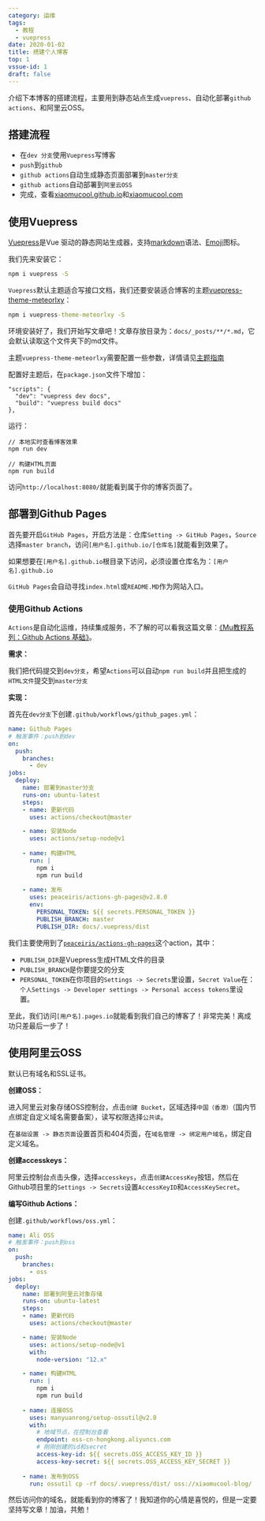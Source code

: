 ```yaml
---
category: 运维
tags:
  - 教程
  - vuepress
date: 2020-01-02
title: 搭建个人博客
top: 1
vssue-id: 1
draft: false
---
```


介绍下本博客的搭建流程，主要用到静态站点生成`vuepress`、自动化部署`github actions`、和阿里云OSS。

<!-- more -->

## 搭建流程

- 在`dev 分支`使用`Vuepress`写博客
- `push`到`github`
- `github actions`自动生成静态页面部署到`master分支`
- `github actions`自动部署到`阿里云OSS`
- 完成，查看[xiaomucool.github.io][2]和[xiaomucool.com][3]

## 使用Vuepress

[Vuepress][1]是Vue 驱动的静态网站生成器，支持[markdown][6]语法、[Emoji][5]图标。

我们先来安装它：
```cmd
npm i vuepress -S
```

`Vuepress`默认主题适合写接口文档，我们还要安装适合博客的主题[vuepress-theme-meteorlxy][4]：
```cmd
npm i vuepress-theme-meteorlxy -S
```

环境安装好了，我们开始写文章吧！文章存放目录为：`docs/_posts/**/*.md`，它会默认读取这个文件夹下的md文件。

主题`vuepress-theme-meteorlxy`需要配置一些参数，详情请见[主题指南][7]

配置好主题后，在`package.json`文件下增加：
```json{2-3}
"scripts": {
  "dev": "vuepress dev docs",
  "build": "vuepress build docs"
},
```

运行：
```
// 本地实时查看博客效果
npm run dev

// 构建HTML页面
npm run build
```

访问`http://localhost:8080/`就能看到属于你的博客页面了。

## 部署到Github Pages

首先要开启`GitHub Pages`，开启方法是：仓库`Setting -> GitHub Pages`，`Source`选择`master branch`，访问`[用户名].github.io/[仓库名]`就能看到效果了。

如果想要在`[用户名].github.io`根目录下访问，必须设置仓库名为：`[用户名].github.io`

`GitHub Pages`会自动寻找`index.html`或`README.MD`作为网站入口。

### 使用Github Actions

`Actions`是自动化运维，持续集成服务，不了解的可以看我这篇文章：[《Mu教程系列：Github Actions 基础》][8]。

**需求：**

我们把代码提交到`dev分支`，希望`Actions`可以自动`npm run build`并且把生成的`HTML文件`提交到`master分支`

**实现：**

首先在`dev分支`下创建`.github/workflows/github_pages.yml`：
```yml
name: Github Pages
# 触发事件：push到dev
on:
  push:
    branches:
      - dev
jobs:
  deploy:
    name: 部署到master分支
    runs-on: ubuntu-latest
    steps:
    - name: 更新代码
      uses: actions/checkout@master

    - name: 安装Node
      uses: actions/setup-node@v1
    
    - name: 构建HTML
      run: |
        npm i
        npm run build
    
    - name: 发布
      uses: peaceiris/actions-gh-pages@v2.8.0
      env:
        PERSONAL_TOKEN: ${{ secrets.PERSONAL_TOKEN }}
        PUBLISH_BRANCH: master
        PUBLISH_DIR: docs/.vuepress/dist
```
我们主要使用到了[`peaceiris/actions-gh-pages`][9]这个action，其中：
- `PUBLISH_DIR`是Vuepress生成HTML文件的目录
- `PUBLISH_BRANCH`是你要提交的分支
- `PERSONAL_TOKEN`在你项目的`Settings -> Secrets`里设置，`Secret Value`在：`个人Settings -> Developer settings -> Personal access tokens`里设置。

至此，我们访问`[用户名].pages.io`就能看到我们自己的博客了！非常完美！离成功只差最后一步了！

## 使用阿里云OSS

默认已有域名和SSL证书。

**创建OSS：**

进入阿里云对象存储OSS控制台，点击`创建 Bucket`，区域选择`中国（香港）`（国内节点绑定自定义域名需要备案），读写权限选择`公共读`。

在`基础设置 -> 静态页面`设置首页和404页面，在`域名管理 -> 绑定用户域名`，绑定自定义域名。

**创建accesskeys：**

阿里云控制台点击头像，选择`accesskeys`，点击`创建AccessKey`按钮，然后在Github项目里的`Settings -> Secrets`设置`AccessKeyID`和`AccessKeySecret`。

**编写Github Actions：**

创建`.github/workflows/oss.yml`：
```yml
name: Ali OSS
# 触发事件：push到oss
on:
  push:
    branches:
      - oss
jobs:
  deploy:
    name: 部署到阿里云对象存储
    runs-on: ubuntu-latest
    steps:
    - name: 更新代码
      uses: actions/checkout@master

    - name: 安装Node
      uses: actions/setup-node@v1
      with:
        node-version: "12.x"

    - name: 构建HTML
      run: |
        npm i
        npm run build
    
    - name: 连接OSS
      uses: manyuanrong/setup-ossutil@v2.0
      with:
        # 地域节点，在控制台查看
        endpoint: oss-cn-hongkong.aliyuncs.com
        # 刚刚创建的id和secret
        access-key-id: ${{ secrets.OSS_ACCESS_KEY_ID }}
        access-key-secret: ${{ secrets.OSS_ACCESS_KEY_SECRET }}
    
    - name: 发布到OSS
      run: ossutil cp -rf docs/.vuepress/dist/ oss://xiaomucool-blog/
```

然后访问你的域名，就能看到你的博客了！我知道你的心情是喜悦的，但是一定要坚持写文章！加油，共勉！

[1]:https://vuepress.vuejs.org/zh/
[2]:https://xiaomucool.github.io
[3]:https://xiaomucool.com
[4]:https://github.com/meteorlxy/vuepress-theme-meteorlxy
[5]:https://github.com/markdown-it/markdown-it-emoji/blob/master/lib/data/full.json
[6]:https://guides.github.com/features/mastering-markdown/
[7]:https://vuepress-theme-meteorlxy.meteorlxy.cn/posts/2019/02/26/theme-guide-zh.html
[8]:/运维/github-actions
[9]:https://github.com/marketplace/actions/github-pages-action#%EF%B8%8F-static-site-generators-with-nodejs
